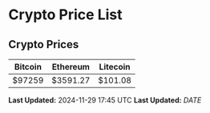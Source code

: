 # Crypto Price List

## Crypto Prices
| Bitcoin | Ethereum | Litecoin |
| ------- | -------- | -------- |
| $97259 | $3591.27 | $101.08 |
**Last Updated:** 2024-11-29 17:45 UTC
**Last Updated:** $DATE$
